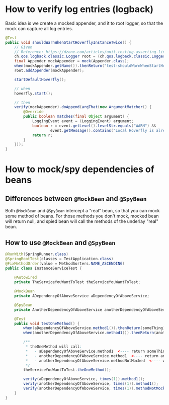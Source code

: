 # How to verify log entries (logback)
Basic idea is we create a mocked appender, and it to root logger, so that the mock can capture all log entries.
```java
@Test
public void shouldWarnWhenStartHoverflyInstanceTwice() {
    // Given
    // Reference: https://dzone.com/articles/unit-testing-asserting-line
    ch.qos.logback.classic.Logger root = (ch.qos.logback.classic.Logger) LoggerFactory.getLogger(ch.qos.logback.classic.Logger.ROOT_LOGGER_NAME);
    final Appender mockAppender = mock(Appender.class);
    when(mockAppender.getName()).thenReturn("test-shouldWarnWhenStartHoverflyInstanceTwice");
    root.addAppender(mockAppender);

    startDefaultHoverfly();

    // when
    hoverfly.start();

    // then
    verify(mockAppender).doAppend(argThat(new ArgumentMatcher() {
        @Override
        public boolean matches(final Object argument) {
            LoggingEvent event = (LoggingEvent) argument;
            boolean r = event.getLevel().levelStr.equals("WARN") &&
                    event.getMessage().contains("Local Hoverfly is already running");
            return r;
        }
    }));
}
```

# How to mock/spy dependencies of beans
## Differences between `@MockBean` and `@SpyBean`
Both `@MockBean` and `@SpyBean` intercept a "real" bean, so that you can mock some method of beans.
For those methods you don't mock, mocked bean will return null, and spied bean will call the methods
of the underlay "real" bean.
## How to use `@MockBean` and `@SpyBean`
```java
@RunWith(SpringRunner.class)
@SpringBootTest(classes = TestApplication.class)
@FixMethodOrder(value = MethodSorters.NAME_ASCENDING)
public class InstanceServiceTest {
    
    @Autowired
    private TheServiceYouWantToTest theServiceYouWantToTest; 

    @MockBean
    private ADependencyOfAboveService aDependencyOfAboveService;

    @SpyBean
    private AnotherDependencyOfAboveService anotherDependencyOfAboveService;

    @Test
    public void testOneMethod() {
        when(aDependencyOfAboveService.method1()).thenReturn(someThing);
        when(anotherDependencyOfAboveService.method1()).thenReturn(anotherThing);

        /**
         * theOneMethod will call:
         *   - aDependencyOfAboveService.method1  <---- return someThing
         *   - anotherDependencyOfAboveService.method1  <---- return anotherThing
         *   - anotherDependencyOfAboveService.methodNotMocked  <---- will be called
         */
        theServiceYouWantToTest.theOneMethod();

        verify(aDependencyOfAboveService, times(1)).method1();
        verify(anotherDependencyOfAboveService, times(1)).method1();
        verify(anotherDependencyOfAboveService, times(1)).methodNotMocked();  // <---- un-mocked method call can also be verified
    }
}
```